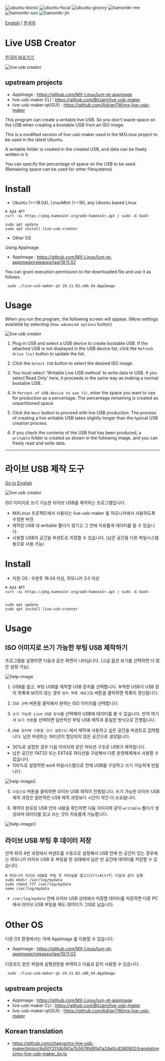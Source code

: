 ![ubuntu-bionic](https://img.shields.io/badge/ubuntu-18.04-yellow)
![ubuntu-focal](https://img.shields.io/badge/ubuntu-20.04-red)
![ubuntu-groovy](https://img.shields.io/badge/ubuntu-20.10-blue)
![hamonikr-me](https://img.shields.io/badge/hamonikr-me-orange)
![hamonikr-sun](https://img.shields.io/badge/hamonikr-sun-green)
![hamonikr-jin](https://img.shields.io/badge/hamonikr-jin-purple)

[English](#Live-USB-Creator) | [한국어](#라이브-USB-제작-도구)

# Live USB Creator

[한국어 바로가기](#라이브-USB-제작-도구)

![live usb creator](./docs/app-1.png)

## upstream projects

 * AppImage : https://github.com/MX-Linux/lum-qt-appimage
 * live-usb-maker CLI : https://github.com/BitJam/live-usb-maker
 * live-usb-maker-qt(GUI) : https://github.com/AdrianTM/mx-live-usb-maker

This program can create a writable live USB. So you don't waste space on the USB when creating a bootable USB from an ISO image.

This is a modified version of live-usb-maker used in the MXLinux project to be used in the latest Ubuntu.

A writable folder is created in the created USB, and data can be freely written in it.

You can specify the percentage of space on the USB to be used. (Remaining space can be used for other filesystems)

# Install

* Ubuntu (>=18.04), LinuxMint (>=19), any Ubuntu based Linux
```
# Add APT
curl -sL https://pkg.hamonikr.org/add-hamonikr.apt | sudo -E bash-

sudo apt update
sudo apt install live-usb-creator
```

 * Other OS

Using AppImage

 * AppImage : https://github.com/MX-Linux/lum-qt-appimage/releases/tag/19.11.02

You can grant execution permission to the downloaded file and use it as follows.

```
 sudo ./live-usb-maker-qt-19.11.02.x86_64.AppImage
```

# Usage

When you run the program, the following screen will appear.
(More settings available by selecting `Show advanced options` button)

![live usb creator](./docs/app-2.png)

1) Plug in USB and select a USB device to create bootable USB. If the attached USB is not displayed in the USB device list, click the `Refresh drive list` button to update the list.

2) Click the `Select ISO` button to select the desired ISO image.

3) You must select 'Writable Live USB method' to write data to USB. If you select'Read Only' here, it proceeds in the same way as making a normal bootable USB.

4) In `Percent of USB-device to use (%)`, enter the space you want to use for production as a percentage. The percentage remaining is created as unpartitioned space.

5) Click the `Next` button to proceed with live USB production. The process of creating a live writable USB takes slightly longer than the typical USB creation process.

6) If you check the contents of the USB that has been produced, a `writable` folder is created as shown in the following image, and you can freely read and write data.

<hr>

# 라이브 USB 제작 도구

[Go to English](#Live-USB-Creator)

![live usb creator](./images/demo.png)

ISO 이미지로 쓰기 가능한 라이브 USB를 제작하는 프로그램입니다.

- MXLinux 프로젝트에서 사용되는 live-usb-maker 를 하모니카에서 사용하도록 수정한 버전
- 제작된 USB 내 writable 폴더가 생기고 그 안에 자유롭게 데이터를 쓸 수 있습니다.
- 사용할 USB의 공간을 퍼센트로 지정할 수 있습니다. (남은 공간을 다른 파일시스템 용으로 사용 가능)

# Install

 * 지원 OS : 우분투 18.04 이상, 하모니카 3.0 이상

```
# Add APT
curl -sL https://pkg.hamonikr.org/add-hamonikr.apt | sudo -E bash-


sudo apt update
sudo apt install live-usb-creator
```

# Usage

## ISO 이미지로 쓰기 가능한 부팅 USB 제작하기

프로그램을 실행하면 다음과 같은 화면이 나타납니다.
(고급 옵션 보기를 선택하면 더 많은 설정 가능)

![help-image](./docs/help1.png)

1) USB를 꼽고, 부팅 USB를 제작할 USB 장치를 선택합니다. 부착한 USB가 USB 장치 목록에 보이지 않는 경우 `장치 목록 새로고침` 버튼을 클릭하면 목록이 갱신됩니다.

2) `ISO 선택` 버튼을 클릭해서 원하는 ISO 이미지를 선택합니다.

3) `쓰기 가능한 Live USB 방식`을 선택해야 USB에 데이터를 쓸 수 있습니다. 만약 여기서 `읽기 전용`을 선택하면 일반적인 부팅 USB 제작과 동일한 방식으로 진행됩니다.

4) `USB 장치에 사용할 크기 설정(%)` 에서 제작에 사용하고 싶은 공간을 퍼센트로 입력합니다. 남은 퍼센트는 파티션이 할당되지 않은 공간으로 생성됩니다. 
- 30%로 설정한 경우 다음 이미지와 같은 파티션 구조로 USB가 제작됩니다.
- 남은 공간은 FAT32 또는 EXT4로 파티션을 구성해서 다른 운영체제에서 사용할 수 있습니다.
- 100%로 설정하면 ext4 파일시스템으로 전체 USB를 구성하고 쓰기 가능하게 만듭니다.

![help-image2](./docs/help2.png)

5) `다음으로` 버튼을 클릭하면 라이브 USB 제작이 진행됩니다. 쓰기 가능한 라이브 USB 제작 과정은 일반적인 USB 제작 과정보다 시간이 약간 더 소요됩니다.

6) 제작이 완료된 USB 안의 내용을 확인하면 다음 이미지와 같이 `writable` 폴더가 생성되며 데이터를 읽고 쓰는 것이 자유롭게 가능합니다.

![help-image3](./docs/help3.png)

## 라이브 USB 부팅 후 데이터 저장 

만약 위의 4번 과정에서 퍼센트를 수동으로 설정해서 USB 안에 빈 공간이 있는 경우에는 하모니카 라이브 USB 로 부팅을 한 상태에서 남은 빈 공간에 데이터를 저장할 수 있습니다. 
```
# 하모니카 라이브 USB로 부팅 후 터미널을 열고(Ctrl+Alt+T) 다음과 같이 실행
sudo mkdir /var/log/mydata
sudo chmod 777 /var/log/mydata
nemo /var/log/mydata
```
 - `/var/log/mydata` 안에 라이브 USB 상태에서 저장할 데이터를 저장하면 다른 PC에서 라이브 USB 부팅을 해도 데이터가 그대로 남습니다.

# Other OS

다른 OS 환경에서는 아래 AppImage 를 이용할 수 있습니다.

 * AppImage : https://github.com/MX-Linux/lum-qt-appimage/releases/tag/19.11.02

다운로드 받은 파일에 실행권한을 부여하고 다음과 같이 사용할 수 있습니다.
```
 sudo ./live-usb-maker-qt-19.11.02.x86_64.AppImage
```

## upstream projects

 * AppImage : https://github.com/MX-Linux/lum-qt-appimage
 * live-usb-maker CLI : https://github.com/BitJam/live-usb-maker
 * live-usb-maker-qt(GUI) : https://github.com/AdrianTM/mx-live-usb-maker

## Korean translation
 * https://github.com/chaeya/mx-live-usb-maker/blob/c9a50f331db561a7b3678fd9541a24e0c4280902/translations/mx-live-usb-maker_ko.ts

